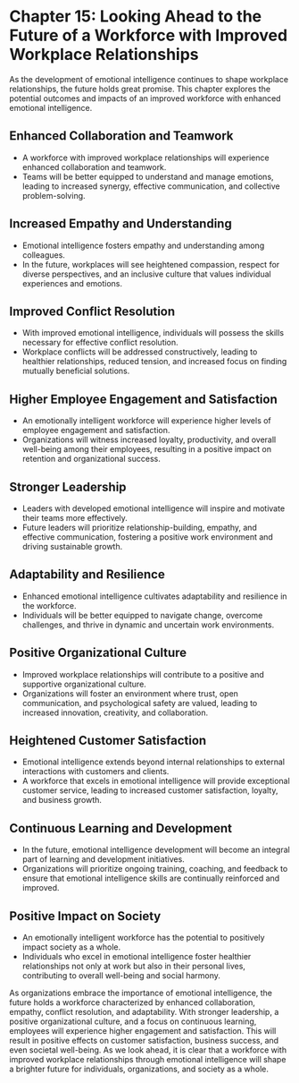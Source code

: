 Chapter 15: Looking Ahead to the Future of a Workforce with Improved Workplace Relationships
============================================================================================

As the development of emotional intelligence continues to shape workplace relationships, the future holds great promise. This chapter explores the potential outcomes and impacts of an improved workforce with enhanced emotional intelligence.

**Enhanced Collaboration and Teamwork**
---------------------------------------

* A workforce with improved workplace relationships will experience enhanced collaboration and teamwork.
* Teams will be better equipped to understand and manage emotions, leading to increased synergy, effective communication, and collective problem-solving.

**Increased Empathy and Understanding**
---------------------------------------

* Emotional intelligence fosters empathy and understanding among colleagues.
* In the future, workplaces will see heightened compassion, respect for diverse perspectives, and an inclusive culture that values individual experiences and emotions.

**Improved Conflict Resolution**
--------------------------------

* With improved emotional intelligence, individuals will possess the skills necessary for effective conflict resolution.
* Workplace conflicts will be addressed constructively, leading to healthier relationships, reduced tension, and increased focus on finding mutually beneficial solutions.

**Higher Employee Engagement and Satisfaction**
-----------------------------------------------

* An emotionally intelligent workforce will experience higher levels of employee engagement and satisfaction.
* Organizations will witness increased loyalty, productivity, and overall well-being among their employees, resulting in a positive impact on retention and organizational success.

**Stronger Leadership**
-----------------------

* Leaders with developed emotional intelligence will inspire and motivate their teams more effectively.
* Future leaders will prioritize relationship-building, empathy, and effective communication, fostering a positive work environment and driving sustainable growth.

**Adaptability and Resilience**
-------------------------------

* Enhanced emotional intelligence cultivates adaptability and resilience in the workforce.
* Individuals will be better equipped to navigate change, overcome challenges, and thrive in dynamic and uncertain work environments.

**Positive Organizational Culture**
-----------------------------------

* Improved workplace relationships will contribute to a positive and supportive organizational culture.
* Organizations will foster an environment where trust, open communication, and psychological safety are valued, leading to increased innovation, creativity, and collaboration.

**Heightened Customer Satisfaction**
------------------------------------

* Emotional intelligence extends beyond internal relationships to external interactions with customers and clients.
* A workforce that excels in emotional intelligence will provide exceptional customer service, leading to increased customer satisfaction, loyalty, and business growth.

**Continuous Learning and Development**
---------------------------------------

* In the future, emotional intelligence development will become an integral part of learning and development initiatives.
* Organizations will prioritize ongoing training, coaching, and feedback to ensure that emotional intelligence skills are continually reinforced and improved.

**Positive Impact on Society**
------------------------------

* An emotionally intelligent workforce has the potential to positively impact society as a whole.
* Individuals who excel in emotional intelligence foster healthier relationships not only at work but also in their personal lives, contributing to overall well-being and social harmony.

As organizations embrace the importance of emotional intelligence, the future holds a workforce characterized by enhanced collaboration, empathy, conflict resolution, and adaptability. With stronger leadership, a positive organizational culture, and a focus on continuous learning, employees will experience higher engagement and satisfaction. This will result in positive effects on customer satisfaction, business success, and even societal well-being. As we look ahead, it is clear that a workforce with improved workplace relationships through emotional intelligence will shape a brighter future for individuals, organizations, and society as a whole.
